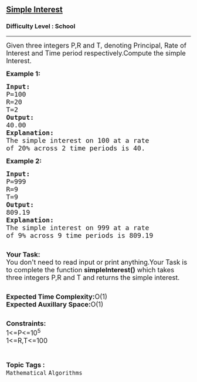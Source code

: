 <h2><a href="https://www.geeksforgeeks.org/problems/simple-interest3457/1?page=5&sortBy=difficulty">Simple Interest</a></h2><h3>Difficulty Level : School</h3><hr><div class="problems_problem_content__Xm_eO"><p><span style="font-size:18px">Given three integers P,R and T, denoting Principal, Rate of Interest and Time period respectively.Compute the simple Interest.</span></p>

<p><span style="font-size:18px"><strong>Example 1:</strong></span></p>

<pre><span style="font-size:18px"><strong>Input:</strong>
P=100
R=20
T=2
<strong>Output:</strong>
40.00
<strong>Explanation:</strong>
The simple interest on 100 at a rate
of 20% across 2 time periods is 40.</span></pre>

<p><span style="font-size:18px"><strong>Example 2:</strong></span></p>

<pre><span style="font-size:18px"><strong>Input:</strong>
P=999
R=9
T=9
<strong>Output:</strong>
809.19
<strong>Explanation:</strong>
The simple interest on 999 at a rate 
of 9% across 9 time periods is 809.19</span></pre>

<p><br>
<span style="font-size:18px"><strong>Your Task:</strong><br>
You don't need to read input or print anything.Your Task is to complete the function <strong>simpleInterest()</strong> which takes three integers P,R and T and returns the simple interest.</span></p>

<p><br>
<span style="font-size:18px"><strong>Expected Time Complexity:</strong>O(1)<br>
<strong>Expected Auxillary Space:</strong>O(1)</span><br>
&nbsp;</p>

<p><span style="font-size:18px"><strong>Constraints:</strong><br>
1&lt;=P&lt;=10<sup>5</sup><br>
1&lt;=R,T&lt;=100</span></p>
</div><br><p><span style=font-size:18px><strong>Topic Tags : </strong><br><code>Mathematical</code>&nbsp;<code>Algorithms</code>&nbsp;